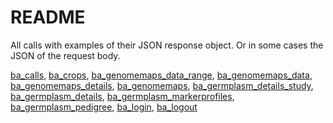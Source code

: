 # README

All calls with examples of their JSON response object. Or in some cases the JSON of the request body.

[ba_calls](https://github.com/c5sire/brapi/blob/master/inst/apidocs/ba_calls.md), [ba_crops](https://github.com/c5sire/brapi/blob/master/inst/apidocs/ba_crops.md), [ba_genomemaps_data_range](https://github.com/c5sire/brapi/blob/master/inst/apidocs/ba_genomemaps_data_range.md), [ba_genomemaps_data](https://github.com/c5sire/brapi/blob/master/inst/apidocs/ba_genomemaps_data.md), [ba_genomemaps_details](https://github.com/c5sire/brapi/blob/master/inst/apidocs/ba_genomemaps_details.md), [ba_genomemaps](https://github.com/c5sire/brapi/blob/master/inst/apidocs/ba_genomemaps.md), [ba_germplasm_details_study](https://github.com/c5sire/brapi/blob/master/inst/apidocs/ba_germplasm_details_study.md), [ba_germplasm_details](https://github.com/c5sire/brapi/blob/master/inst/apidocs/ba_germplasm_details.md), [ba_germplasm_markerprofiles](https://github.com/c5sire/brapi/blob/master/inst/apidocs/ba_germplasm_markerprofiles.md), [ba_germplasm_pedigree](https://github.com/c5sire/brapi/blob/master/inst/apidocs/ba_germplasm_pedigree.md), [ba_login](https://github.com/c5sire/brapi/blob/master/inst/apidocs/ba_login.md), [ba_logout](https://github.com/c5sire/brapi/blob/master/inst/apidocs/ba_logout.md)
